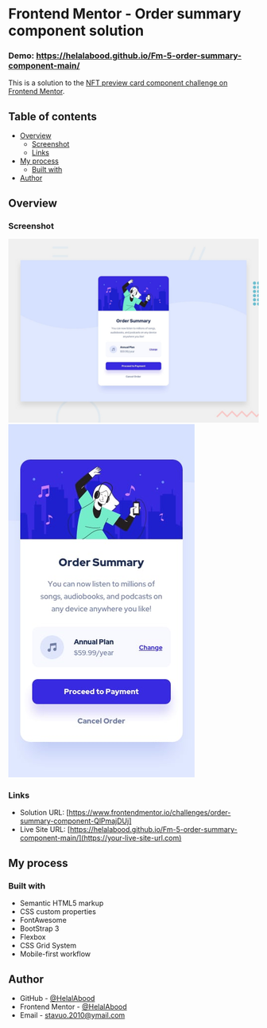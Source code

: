 # Frontend Mentor - Order summary component solution

### Demo: https://helalabood.github.io/Fm-5-order-summary-component-main/


This is a solution to the [NFT preview card component challenge on Frontend Mentor](https://www.frontendmentor.io/challenges/order-summary-component-QlPmajDUj).

## Table of contents

- [Overview](#overview)
  - [Screenshot](#screenshot)
  - [Links](#links)
- [My process](#my-process)
  - [Built with](#built-with)
- [Author](#author)

## Overview

### Screenshot

![](./screenshot.jpg)
![](./mobile-design.jpg)


### Links

- Solution URL: [https://www.frontendmentor.io/challenges/order-summary-component-QlPmajDUj]
- Live Site URL: [https://helalabood.github.io/Fm-5-order-summary-component-main/](https://your-live-site-url.com)

## My process

### Built with

- Semantic HTML5 markup
- CSS custom properties
- FontAwesome
- BootStrap 3
- Flexbox
- CSS Grid System
- Mobile-first workflow

## Author

- GitHub - [@HelalAbood](https://github.com/HelalAbood)
- Frontend Mentor - [@HelalAbood](https://www.frontendmentor.io/profile/HelalAbood)
- Email - stavuo.2010@ymail.com